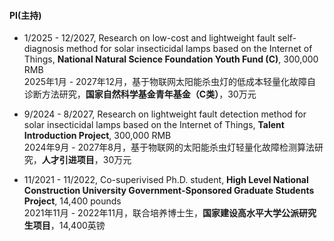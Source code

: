 
#### PI(主持)

- 1/2025 - 12/2027, Research on low-cost and lightweight fault self-diagnosis method for solar insecticidal lamps based on the Internet of Things, **National Natural Science Foundation Youth Fund (C)**, 300,000 RMB\
2025年1月 - 2027年12月，基于物联网太阳能杀虫灯的低成本轻量化故障自诊断方法研究，**国家自然科学基金青年基金（C类）**，30万元

- 9/2024 - 8/2027, Research on lightweight fault detection method for solar insecticidal lamps based on the Internet of Things, **Talent Introduction Project**, 300,000 RMB\
2024年9月 - 2027年8月，基于物联网的太阳能杀虫灯轻量化故障检测算法研究，**人才引进项目**，30万元

- 11/2021 - 11/2022, Co-superivised Ph.D. student, **High Level National Construction University Government-Sponsored Graduate Students Project**, 14,400 pounds\
2021年11月 - 2022年11月，联合培养博士生，**国家建设高水平大学公派研究生项目**，14,400英镑